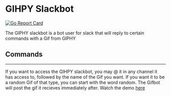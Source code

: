 # GIHPY Slackbot
[![Go Report Card](https://goreportcard.com/badge/github.com/spglancy/GIPHY-slackbot)](https://goreportcard.com/report/github.com/spglancy/GIPHY-slackbot)

The GIPHY slackbot is a bot user for slack that will reply to certain commands with a Gif from GIPHY

## Commands
---
If you want to access the GIHPY slackbot, you may @ it in any channel it has access to, followed by the name of the Gif you want.  If you want it to be a random Gif of that type, you can start with the word random.  The Gifbot will post the gif it recieves immediately after.
Watch the demo [here](https://youtu.be/PHTYIJr4-80)
